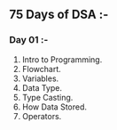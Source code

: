 ## 75 Days of DSA :-

### Day 01 :-

1. Intro to Programming.
2. Flowchart.
3. Variables.
4. Data Type.
5. Type Casting.
6. How Data Stored.
7. Operators.